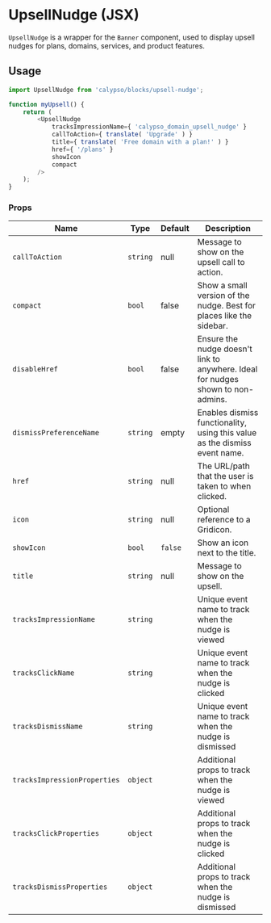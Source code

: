 # UpsellNudge (JSX)

`UpsellNudge` is a wrapper for the `Banner` component, used to display upsell nudges for plans, domains, services, and product features.

## Usage

```js
import UpsellNudge from 'calypso/blocks/upsell-nudge';

function myUpsell() {
	return (
		<UpsellNudge
			tracksImpressionName={ 'calypso_domain_upsell_nudge' }
			callToAction={ translate( 'Upgrade' ) }
			title={ translate( 'Free domain with a plan!' ) }
			href={ '/plans' }
			showIcon
			compact
		/>
	);
}
```

### Props

| Name                         | Type     | Default | Description                                                                      |
| ---------------------------- | -------- | ------- | -------------------------------------------------------------------------------- |
| `callToAction`               | `string` | null    | Message to show on the upsell call to action.                                    |
| `compact`                    | `bool`   | false   | Show a small version of the nudge. Best for places like the sidebar.             |
| `disableHref`                | `bool`   | false   | Ensure the nudge doesn't link to anywhere. Ideal for nudges shown to non-admins. |
| `dismissPreferenceName`      | `string` | empty   | Enables dismiss functionality, using this value as the dismiss event name.       |
| `href`                       | `string` | null    | The URL/path that the user is taken to when clicked.                             |
| `icon`                       | `string` | null    | Optional reference to a Gridicon.                                                |
| `showIcon`                   | `bool`   | `false` | Show an icon next to the title.                                                  |
| `title`                      | `string` | null    | Message to show on the upsell.                                                   |
| `tracksImpressionName`       | `string` |         | Unique event name to track when the nudge is viewed                              |
| `tracksClickName`            | `string` |         | Unique event name to track when the nudge is clicked                             |
| `tracksDismissName`          | `string` |         | Unique event name to track when the nudge is dismissed                           |
| `tracksImpressionProperties` | `object` |         | Additional props to track when the nudge is viewed                               |
| `tracksClickProperties`      | `object` |         | Additional props to track when the nudge is clicked                              |
| `tracksDismissProperties`    | `object` |         | Additional props to track when the nudge is dismissed                            |
